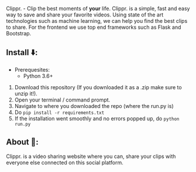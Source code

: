<!-- README: For new users to try out app and get info about the app -->

Clippr. - Clip the best moments of **your** life. Clippr. is a simple, fast and easy way to save and share your favorite videos. Using state of the art technologies such as machine learning, we can help you find the best clips to share. For the frontend we use top end frameworks such as Flask and Bootstrap.

## Install ⬇️:

- Prerequesites:
  - Python 3.6+

1. Download this repository (If you downloaded it as a .zip make sure to unzip it!).
2. Open your terminal / command prompt.
3. Navigate to where you downloaded the repo (where the run.py is)
4. Do `pip install -r requirements.txt`
5. If the installation went smoothly and no errors popped up, do `python run.py`

## About 🤔:

Clippr. is a video sharing website where you can, share your clips with everyone else connected on this social platform.
